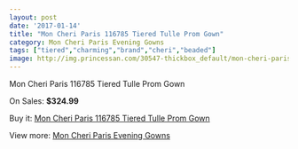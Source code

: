 ```yaml
---
layout: post
date: '2017-01-14'
title: "Mon Cheri Paris 116785 Tiered Tulle Prom Gown"
category: Mon Cheri Paris Evening Gowns
tags: ["tiered","charming","brand","cheri","beaded"]
image: http://img.princessan.com/30547-thickbox_default/mon-cheri-paris-116785-tiered-tulle-prom-gown.jpg
---
```

Mon Cheri Paris 116785 Tiered Tulle Prom Gown

On Sales: **$324.99**
<a href="https://www.princessan.com/en/13866-mon-cheri-paris-116785-tiered-tulle-prom-gown.html"><amp-img layout="responsive" width="600" height="600" src="//img.princessan.com/30547-thickbox_default/mon-cheri-paris-116785-tiered-tulle-prom-gown.jpg" alt="Mon Cheri Paris 116785 Tiered Tulle Prom Gown 0" /></a>
<a href="https://www.princessan.com/en/13866-mon-cheri-paris-116785-tiered-tulle-prom-gown.html"><amp-img layout="responsive" width="600" height="600" src="//img.princessan.com/30548-thickbox_default/mon-cheri-paris-116785-tiered-tulle-prom-gown.jpg" alt="Mon Cheri Paris 116785 Tiered Tulle Prom Gown 1" /></a>

Buy it: [Mon Cheri Paris 116785 Tiered Tulle Prom Gown](https://www.princessan.com/en/13866-mon-cheri-paris-116785-tiered-tulle-prom-gown.html "Mon Cheri Paris 116785 Tiered Tulle Prom Gown")

View more: [Mon Cheri Paris Evening Gowns](https://www.princessan.com/en/103- "Mon Cheri Paris Evening Gowns")